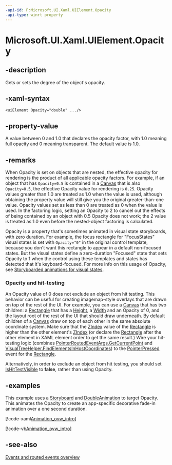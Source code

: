 ```yaml
---
-api-id: P:Microsoft.UI.Xaml.UIElement.Opacity
-api-type: winrt property
---
```


<!-- Property syntax
public double Opacity { get;  set; }
-->

# Microsoft.UI.Xaml.UIElement.Opacity

## -description
Gets or sets the degree of the object's opacity.

## -xaml-syntax
```xaml
<uiElement Opacity="double" .../>
```


## -property-value
A value between 0 and 1.0 that declares the opacity factor, with 1.0 meaning full opacity and 0 meaning transparent. The default value is 1.0.

## -remarks
When Opacity is set on objects that are nested, the effective opacity for rendering is the product of all applicable opacity factors. For example, if an object that has `Opacity=0.5` is contained in a [Canvas](../microsoft.ui.xaml.controls/canvas.md) that is also `Opacity=0.5`, the effective Opacity value for rendering is `0.25`. Opacity values greater than 1.0 are treated as 1.0 when the value is used, although obtaining the property value will still give you the original greater-than-one value. Opacity values set as less than 0 are treated as 0 when the value is used. In the factoring logic, setting an Opacity to 2 to cancel out the effects of being contained by an object with 0.5 Opacity does not work; the 2 value is treated as 1.0 even before the nested-object factoring is calculated.

Opacity is a property that's sometimes animated in visual state storyboards, with zero duration. For example, the focus rectangle for "FocusStates" visual states is set with `Opacity="0"` in the original control template, because you don't want this rectangle to appear in a default non-focused states. But the visual states define a zero-duration "Focused" state that sets Opacity to 1 when the control using these templates and states has detected that it's keyboard-focused. For more info on this usage of Opacity, see [Storyboarded animations for visual states](/previous-versions/windows/apps/jj819808(v=win.10)).

### Opacity and hit-testing

An Opacity value of 0 does not exclude an object from hit testing. This behavior can be useful for creating imagemap-style overlays that are drawn on top of the rest of the UI. For example, you can use a [Canvas](../microsoft.ui.xaml.controls/canvas.md) that has two children: a [Rectangle](../microsoft.ui.xaml.shapes/rectangle.md) that has a [Height](frameworkelement_height.md), a [Width](frameworkelement_width.md) and an Opacity of 0, and the layout root of the rest of the UI that should draw underneath. By default children of a [Canvas](../microsoft.ui.xaml.controls/canvas.md) draw on top of each other in the same absolute coordinate system. Make sure that the [ZIndex](/uwp/api/microsoft.ui.xaml.controls.canvas#xaml-attached-properties) value of the [Rectangle](../microsoft.ui.xaml.shapes/rectangle.md) is higher than the other element's [ZIndex](/uwp/api/microsoft.ui.xaml.controls.canvas#xaml-attached-properties) (or declare the [Rectangle](../microsoft.ui.xaml.shapes/rectangle.md) after the other element in XAML element order to get the same result.) Wire your hit-testing logic (combines [PointerRoutedEventArgs.GetCurrentPoint](/uwp/api/windows.ui.input.pointerpoint.getcurrentpoint(system.uint32)) and [VisualTreeHelper.FindElementsInHostCoordinates](/uwp/api/windows.ui.xaml.media.visualtreehelper.findelementsinhostcoordinates(windows.foundation.point,windows.ui.xaml.uielement))) to the [PointerPressed](uielement_pointerpressed.md) event for the [Rectangle](../microsoft.ui.xaml.shapes/rectangle.md).

Alternatively, in order to exclude an object from hit testing, you should set [IsHitTestVisible](uielement_ishittestvisible.md) to **false**, rather than using Opacity.

## -examples
This example uses a [Storyboard](../microsoft.ui.xaml.media.animation/storyboard.md) and [DoubleAnimation](../microsoft.ui.xaml.media.animation/doubleanimation.md) to target Opacity. This animates the Opacity to create an app-specific decorative fade-in animation over a one second duration.



[!code-xaml[Animation_ovw_intro](../microsoft.ui.xaml/code/animation_ovw_intro/csharp/Page.xaml#SnippetAnimation_ovw_intro)]

[!code-vb[Animation_ovw_intro](../microsoft.ui.xaml/code/animation_ovw_intro/vbnet/Page.xaml.vb#SnippetAnimation_ovw_intro_code)]

## -see-also
[Events and routed events overview](/windows/uwp/xaml-platform/events-and-routed-events-overview)
